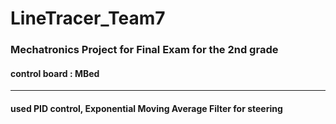 # LineTracer_Team7

### Mechatronics Project for Final Exam for the 2nd grade

#### control board : MBed

* * *

#### used PID control, Exponential Moving Average Filter for steering
